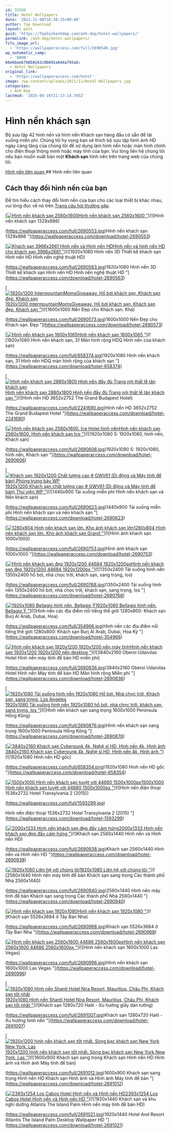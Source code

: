 ```yaml
---
id: 33566
title: Hotel Wallpapers
date: '2021-11-08T16:38:15+00:00'
author: Top Download
layout: post
guid: 'https://Tophinhanhdep.com/anh-dep/hotel-wallpapers/'
permalink: /anh-dep/hotel-wallpapers/
fifu_image_url:
  - 'https://wallpaperaccess.com/full/2690549.jpg'
wp_automatic_camp:
  - '8098'
66e6bae67b6b8162c0b691a644a793ab:
  - Hotel Wallpapers
original_link:
  - 'https://wallpaperaccess.com/hotel'
image: /wp-content/uploads/2021/11/Hotel-Wallpapers.jpg
categories:
  - Ảnh Đẹp
lastmod: '2025-04-16T11:13:14.765Z'
---
```

# Hình nền khách sạn

Bộ sưu tập 42 hình nền và hình nền Khách sạn hàng đầu có sẵn để tải xuống miễn phí. Chúng tôi hy vọng bạn sẽ thích bộ sưu tập hình ảnh HD ngày càng tăng của chúng tôi để sử dụng làm hình nền hoặc màn hình chính cho điện thoại thông minh hoặc máy tính của bạn. Vui lòng liên hệ chúng tôi nếu bạn muốn xuất bản một **Khách sạn** hình nền trên trang web của chúng tôi.

[Hình nền liên quan ](#related) ## Hình nền liên quan

## Cách thay đổi hình nền của bạn

Để tìm hiểu cách thay đổi hình nền của bạn cho các loại thiết bị khác nhau, vui lòng đọc về nó trên [Trang câu hỏi thường gặp](https://tophinhanhdep.com/faq/).

  
[[![Hình nền khách sạn 2560x1600](https://wallpaperaccess.com/full/2690549.jpg)Hình nền khách sạn 2560x1600 "](https://wallpaperaccess.com/download/hotel-2690549)](![Hình nền khách sạn 1329x886)

(https://wallpaperaccess.com/full/2690553.jpg)Hình nền khách sạn 1329x886 "](https://wallpaperaccess.com/download/hotel-2690553)

[[![Khách sạn 3966x2661 Hình nền và Hình nền HD](https://wallpaperaccess.com/full/2690557.jpg)Hình nền và hình nền HD cho khách sạn 3966x2661 "](https://wallpaperaccess.com/download/hotel-2690557)](![1920x1080 Hình nền 3D Thiết kế khách sạn Hình nền HD Hình nền nghệ thuật HD)

(https://wallpaperaccess.com/full/2690563.jpg)1920x1080 Hình nền 3D Thiết kế khách sạn Hình nền HD Hình nền nghệ thuật HD "](https://wallpaperaccess.com/download/hotel-2690563)

[[![1920x1200 IntermountainMomsGiveaway.  Hồ bơi khách sạn, Khách sạn đẹp, Khách sạn](https://wallpaperaccess.com/full/2690572.jpg)1920x1200 IntermountainMomsGiveaway. Hồ bơi khách sạn, Khách sạn đẹp, Khách sạn "](https://wallpaperaccess.com/download/hotel-2690572)](![1600x1000 Nền Đẹp cho Khách sạn.  Khá)

(https://wallpaperaccess.com/full/2690573.jpg)1600x1000 Nền Đẹp cho Khách sạn. Đẹp "](https://wallpaperaccess.com/download/hotel-2690573)

[[![Hình nền khách sạn 1600x1065](https://wallpaperaccess.com/full/2690577.jpg)Hình nền khách sạn 1600x1065 "](https://wallpaperaccess.com/download/hotel-2690577)](![1920x1080 Hình nền khách sạn, 31 Màn hình rộng HDQ Hình nền của khách sạn)

(https://wallpaperaccess.com/full/658374.jpg)1920x1080 Hình nền khách sạn, 31 Hình nền HDQ màn hình rộng của khách sạn "](https://wallpaperaccess.com/download/hotel-658374)

[[![Hình nền khách sạn 2880x1800 Hình nền đầy đủ Trang nội thất lễ tân khách sạn](https://wallpaperaccess.com/full/2690586.jpg)Hình nền khách sạn 2880x1800 Hình nền đầy đủ Trang nội thất lễ tân khách sạn "](https://wallpaperaccess.com/download/hotel-2690586)](![Hình nền HD 3652x2752 The Grand Budapest Hotel)

(https://wallpaperaccess.com/full/2241690.jpg)Hình nền HD 3652x2752 The Grand Budapest Hotel "](https://wallpaperaccess.com/download/hotel-2241690)

[[![Hình nền khách sạn 2560x1600.  Ice Hotel hình nền](https://wallpaperaccess.com/full/2690589.jpg)Hình nền khách sạn 2560x1600. Hình nền khách sạn Ice "](https://wallpaperaccess.com/download/hotel-2690589)](![1920x1080 S: 1920x1080, hình nền, Khách sạn)

(https://wallpaperaccess.com/full/2690606.jpg)1920x1080 S: 1920x1080, hình nền, Khách sạn "](https://wallpaperaccess.com/download/hotel-2690606)

[[![Khách sạn 1920x1200 Chất lượng cao # GWV61 (Di động và Máy tính để bàn) Phòng trưng bày WP](https://wallpaperaccess.com/full/2690612.jpg)1920x1200 Khách sạn chất lượng cao # GWV61 (Di động và Máy tính để bàn) Thư viện WP "](https://wallpaperaccess.com/download/hotel-2690612)](![1440x900 Tải xuống miễn phí Hình nền khách sạn và Nền khách sạn)

(https://wallpaperaccess.com/full/2690623.jpg)1440x900 Tải xuống miễn phí Hình nền khách sạn và nền khách sạn "](https://wallpaperaccess.com/download/hotel-2690623)

[[![1280x804 Hình nền khách sạn lớn.  Kho ảnh khách sạn lớn](https://wallpaperaccess.com/full/2690723.jpg)1280x804 Hình nền khách sạn lớn. Kho ảnh khách sạn Grand "](https://wallpaperaccess.com/download/hotel-2690723)](![Hình ảnh khách sạn 1000x1000)

(https://wallpaperaccess.com/full/2690753.jpg)Hình ảnh khách sạn 1000x1000 "](https://wallpaperaccess.com/download/hotel-2690753)

[[![Hình nền khách sạn đẹp 1920x1200 44684 1920x1200px](https://wallpaperaccess.com/full/2690754.jpg)Hình nền khách sạn đẹp 1920x1200 44684 1920x1200px "](https://wallpaperaccess.com/download/hotel-2690754)](![1350x2400 Tải xuống hình nền 1350x2400 hồ bơi, nhà chọc trời, khách sạn, sang trọng, los)

(https://wallpaperaccess.com/full/2690768.jpg)1350x2400 Tải xuống hình nền 1350x2400 hồ bơi, nhà chọc trời, khách sạn, sang trọng, los "](https://wallpaperaccess.com/download/hotel-2690768)

[[![1920x1080 Bellagio hình nền.  Bellagio Ý](https://wallpaperaccess.com/full/2690782.jpg)1920x1080 Bellagio hình nền. Bellagio Ý "](https://wallpaperaccess.com/download/hotel-2690782)](![Hình nền các địa điểm nổi tiếng thế giới 1280x800: Khách sạn Burj Al Arab, Dubai, Hoa)

(https://wallpaperaccess.com/full/354966.jpg)Hình nền các địa điểm nổi tiếng thế giới 1280x800: Khách sạn Burj Al Arab, Dubai, Hoa Kỳ "](https://wallpaperaccess.com/download/hotel-354966)

[[![Hình nền khách sạn 1920x1200 1920x1200 nền máy tính](https://wallpaperaccess.com/full/2690784.jpg)Hình nền khách sạn 1920x1200 1920x1200 nền desktop "](https://wallpaperaccess.com/download/hotel-2690784)](![3840x2160 Oberoi Udaivilas Hotel Hình nền máy tính để bàn HD miễn phí)

(https://wallpaperaccess.com/full/2690836.jpg)3840x2160 Oberoi Udaivilas Hotel Hình nền Máy tính để bàn HD Màn hình rộng Miễn phí "](https://wallpaperaccess.com/download/hotel-2690836)

[[![1920x1080 Tải xuống hình nền 1920x1080 Hồ bơi, Nhà chọc trời, Khách sạn, sang trọng, Los Angeles](https://wallpaperaccess.com/full/2690866.jpg)1920x1080 Tải xuống hình nền 1920x1080 hồ bơi, nhà chọc trời, khách sạn, sang trọng, los "](https://wallpaperaccess.com/download/hotel-2690866)](![Hình nền khách sạn sang trọng 1600x1000 Peninsula Hồng Kông)

(https://wallpaperaccess.com/full/2690876.jpg)Hình nền khách sạn sang trọng 1600x1000 Peninsula Hồng Kông "](https://wallpaperaccess.com/download/hotel-2690876)

[[![3840x2160 Khách sạn Cyberpunk 4k, Nghệ sĩ HD, Hình nền 4k, Hình ảnh](https://wallpaperaccess.com/full/2690882.jpg)3840x2160 Khách sạn Cyberpunk 4k, Nghệ sĩ HD, Hình nền 4k, Hình ảnh "](https://wallpaperaccess.com/download/hotel-2690882)](![1920x1080 Hình nền HD gốc)

(https://wallpaperaccess.com/full/658354.png)1920x1080 Hình nền HD gốc "](https://wallpaperaccess.com/download/hotel-658354)

[[![1500x1000 Hình nền khách sạn tuyệt vời 44680 1500x1000px](https://wallpaperaccess.com/full/2690921.jpg)1500x1000 Hình nền khách sạn tuyệt vời 44680 1500x1000px "](https://wallpaperaccess.com/download/hotel-2690921)](![Hình nền điện thoại 1536x2732 Hotel Transylvania 2 (2015))

(https://wallpaperaccess.com/full/1593299.jpg)

Hình nền điện thoại 1536x2732 Hotel Transylvania 2 (2015) "](https://wallpaperaccess.com/download/hotel-1593299)

[[![2000x1333 Hình nền khách sạn đẹp đầy cảm hứng](https://wallpaperaccess.com/full/2690934.jpg)2000x1333 Hình nền khách sạn đẹp đầy cảm hứng "](https://wallpaperaccess.com/download/hotel-2690934)](![Khách sạn 2560x1440 Hình nền và Hình nền HD)

(https://wallpaperaccess.com/full/2690938.jpg)Khách sạn 2560x1440 Hình nền và Hình nền HD "](https://wallpaperaccess.com/download/hotel-2690938)

[[![1920x1080 Liên hệ với chúng tôi](https://wallpaperaccess.com/full/658385.jpg)1920x1080 Liên hệ với chúng tôi "](https://wallpaperaccess.com/download/hotel-658385)](![2560x1440 Hình nền máy tính để bàn Khách sạn sang trọng Các thành phố Nhà 2560x1440)

(https://wallpaperaccess.com/full/2690940.jpg)2560x1440 Hình nền máy tính để bàn Khách sạn sang trọng Các thành phố Nhà 2560x1440 "](https://wallpaperaccess.com/download/hotel-2690940)

[[![Hình nền khách sạn 1920x1080](https://wallpaperaccess.com/full/2690958.jpg)Hình nền khách sạn 1920x1080 "](https://wallpaperaccess.com/download/hotel-2690958)](![Khách sạn 5526x3684 ở Tây Ban Nha)

(https://wallpaperaccess.com/full/2690968.jpg)Khách sạn 5526x3684 ở Tây Ban Nha "](https://wallpaperaccess.com/download/hotel-2690968)

[[![Hình nền khách sạn 2560x1600 44686 2560x1600px](https://wallpaperaccess.com/full/2690984.jpg)Hình nền khách sạn 2560x1600 44686 2560x1600px "](https://wallpaperaccess.com/download/hotel-2690984)](![Hình nền khách sạn 1600x1000 Las Vegas)

(https://wallpaperaccess.com/full/2690996.jpg)Hình nền khách sạn 1600x1000 Las Vegas "](https://wallpaperaccess.com/download/hotel-2690996)

[[![1920x1080 Hình nền Shanti Hotel Nira Resort, Mauritius, Châu Phi, Khách sạn tốt nhất](https://wallpaperaccess.com/full/2691004.jpg)1920x1080 Hình nền Shanti Hotel Nira Resort, Mauritius, Châu Phi, Khách sạn tốt nhất "](https://wallpaperaccess.com/download/hotel-2691004)](![Khách sạn 1280x720 Haiti - Xu hướng giấy dán tường)

(https://wallpaperaccess.com/full/2691007.jpg)Khách sạn 1280x720 Haiti - Xu hướng hình nền "](https://wallpaperaccess.com/download/hotel-2691007)

[[![1920x1200 hình nền khách sạn tốt nhất.  Sòng bạc khách sạn New York New York.  Las](https://wallpaperaccess.com/full/2691011.jpg)1920x1200 hình nền khách sạn tốt nhất. Sòng bạc khách sạn New York New York. Las "](https://wallpaperaccess.com/download/hotel-2691011)](![1600x900 Khách sạn sang trọng Khách sạn Hình nền HD Hình ảnh và Hình ảnh Máy tính để bàn)

(https://wallpaperaccess.com/full/2691012.jpg)1600x900 Khách sạn sang trọng Hình nền HD Khách sạn Hình ảnh và Hình ảnh Máy tính để bàn "](https://wallpaperaccess.com/download/hotel-2691012)

[[![2393x1254 Los Cabos Hotel Hình nền và Hình nền HD](https://wallpaperaccess.com/full/2691014.jpg)2393x1254 Los Cabos Hotel Hình nền và Hình nền HD "](https://wallpaperaccess.com/download/hotel-2691014)](![1920x1440 Khách sạn và khu nghỉ dưỡng Atlantis The Island Palm Hình nền máy tính để bàn HD)

(https://wallpaperaccess.com/full/2691021.jpg)1920x1440 Hotel And Resort Atlantis The Island Palm Desktop Wallpaper HD "](https://wallpaperaccess.com/download/hotel-2691021)
